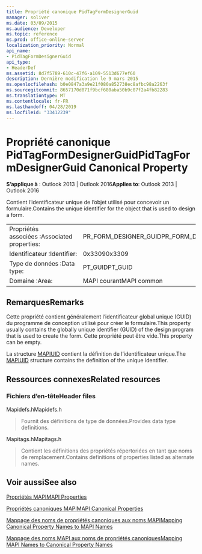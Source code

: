 ```yaml
---
title: Propriété canonique PidTagFormDesignerGuid
manager: soliver
ms.date: 03/09/2015
ms.audience: Developer
ms.topic: reference
ms.prod: office-online-server
localization_priority: Normal
api_name:
- PidTagFormDesignerGuid
api_type:
- HeaderDef
ms.assetid: 8d7f5789-610c-47f6-a109-5513d677ef60
description: Dernière modification le 9 mars 2015
ms.openlocfilehash: b0e0847a3a9e21f080a852738ec8afbc98a2263f
ms.sourcegitcommit: 8657170d071f9bcf680aba50b9c07f2a4fb82283
ms.translationtype: MT
ms.contentlocale: fr-FR
ms.lasthandoff: 04/28/2019
ms.locfileid: "33412239"
---
```

# <a name="pidtagformdesignerguid-canonical-property"></a><span data-ttu-id="80639-103">Propriété canonique PidTagFormDesignerGuid</span><span class="sxs-lookup"><span data-stu-id="80639-103">PidTagFormDesignerGuid Canonical Property</span></span>

  
  
<span data-ttu-id="80639-104">**S’applique à** : Outlook 2013 | Outlook 2016</span><span class="sxs-lookup"><span data-stu-id="80639-104">**Applies to**: Outlook 2013 | Outlook 2016</span></span> 
  
<span data-ttu-id="80639-105">Contient l’identificateur unique de l’objet utilisé pour concevoir un formulaire.</span><span class="sxs-lookup"><span data-stu-id="80639-105">Contains the unique identifier for the object that is used to design a form.</span></span>
  
|||
|:-----|:-----|
|<span data-ttu-id="80639-106">Propriétés associées :</span><span class="sxs-lookup"><span data-stu-id="80639-106">Associated properties:</span></span>  <br/> |<span data-ttu-id="80639-107">PR_FORM_DESIGNER_GUID</span><span class="sxs-lookup"><span data-stu-id="80639-107">PR_FORM_DESIGNER_GUID</span></span>  <br/> |
|<span data-ttu-id="80639-108">Identificateur :</span><span class="sxs-lookup"><span data-stu-id="80639-108">Identifier:</span></span>  <br/> |<span data-ttu-id="80639-109">0x3309</span><span class="sxs-lookup"><span data-stu-id="80639-109">0x3309</span></span>  <br/> |
|<span data-ttu-id="80639-110">Type de données :</span><span class="sxs-lookup"><span data-stu-id="80639-110">Data type:</span></span>  <br/> |<span data-ttu-id="80639-111">PT_GUID</span><span class="sxs-lookup"><span data-stu-id="80639-111">PT_GUID</span></span>  <br/> |
|<span data-ttu-id="80639-112">Domaine :</span><span class="sxs-lookup"><span data-stu-id="80639-112">Area:</span></span>  <br/> |<span data-ttu-id="80639-113">MAPI courant</span><span class="sxs-lookup"><span data-stu-id="80639-113">MAPI common</span></span>  <br/> |
   
## <a name="remarks"></a><span data-ttu-id="80639-114">Remarques</span><span class="sxs-lookup"><span data-stu-id="80639-114">Remarks</span></span>

<span data-ttu-id="80639-115">Cette propriété contient généralement l’identificateur global unique (GUID) du programme de conception utilisé pour créer le formulaire.</span><span class="sxs-lookup"><span data-stu-id="80639-115">This property usually contains the globally unique identifier (GUID) of the design program that is used to create the form.</span></span> <span data-ttu-id="80639-116">Cette propriété peut être vide.</span><span class="sxs-lookup"><span data-stu-id="80639-116">This property can be empty.</span></span> 
  
<span data-ttu-id="80639-117">La structure [MAPIUID](mapiuid.md) contient la définition de l’identificateur unique.</span><span class="sxs-lookup"><span data-stu-id="80639-117">The [MAPIUID](mapiuid.md) structure contains the definition of the unique identifier.</span></span> 
  
## <a name="related-resources"></a><span data-ttu-id="80639-118">Ressources connexes</span><span class="sxs-lookup"><span data-stu-id="80639-118">Related resources</span></span>

### <a name="header-files"></a><span data-ttu-id="80639-119">Fichiers d’en-tête</span><span class="sxs-lookup"><span data-stu-id="80639-119">Header files</span></span>

<span data-ttu-id="80639-120">Mapidefs.h</span><span class="sxs-lookup"><span data-stu-id="80639-120">Mapidefs.h</span></span>
  
> <span data-ttu-id="80639-121">Fournit des définitions de type de données.</span><span class="sxs-lookup"><span data-stu-id="80639-121">Provides data type definitions.</span></span>
    
<span data-ttu-id="80639-122">Mapitags.h</span><span class="sxs-lookup"><span data-stu-id="80639-122">Mapitags.h</span></span>
  
> <span data-ttu-id="80639-123">Contient les définitions des propriétés répertoriées en tant que noms de remplacement.</span><span class="sxs-lookup"><span data-stu-id="80639-123">Contains definitions of properties listed as alternate names.</span></span>
    
## <a name="see-also"></a><span data-ttu-id="80639-124">Voir aussi</span><span class="sxs-lookup"><span data-stu-id="80639-124">See also</span></span>



[<span data-ttu-id="80639-125">Propriétés MAPI</span><span class="sxs-lookup"><span data-stu-id="80639-125">MAPI Properties</span></span>](mapi-properties.md)
  
[<span data-ttu-id="80639-126">Propriétés canoniques MAPI</span><span class="sxs-lookup"><span data-stu-id="80639-126">MAPI Canonical Properties</span></span>](mapi-canonical-properties.md)
  
[<span data-ttu-id="80639-127">Mappage des noms de propriétés canoniques aux noms MAPI</span><span class="sxs-lookup"><span data-stu-id="80639-127">Mapping Canonical Property Names to MAPI Names</span></span>](mapping-canonical-property-names-to-mapi-names.md)
  
[<span data-ttu-id="80639-128">Mappage des noms MAPI aux noms de propriétés canoniques</span><span class="sxs-lookup"><span data-stu-id="80639-128">Mapping MAPI Names to Canonical Property Names</span></span>](mapping-mapi-names-to-canonical-property-names.md)

